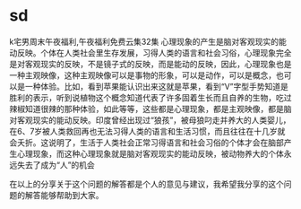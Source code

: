 # sd
k宅男周末午夜福利,午夜福利免费云集32集
心理现象的产生是脑对客观现实的能动反映。个体在人类社会里生存发展，习得人类的语言和社会习俗，心理现象完全是对客观现实的反映，不是镜子式的反映，而是能动的反映，因此，心理现象也是一种主观映像，这种主观映像可以是事物的形象，可以是动作，可以是概念，也可以是一种体验。比如，看到苹果能认识出来这就是苹果，看到“V”字型手势知道是胜利的表示，听到说植物这个概念知道代表了许多固着生长而且自养的生物，吃过辣椒知道很辣的那种体验，如此等等，这些都是心理现象，都是主观映像，都是脑对客观现实的能动反映。印度曾经出现过“狼孩”，被母狼叼走并养大的人类婴儿，在6、7岁被人类救回再也无法习得人类的语言和生活习惯，而且往往在十几岁就会夭折。这说明了，生活于人类社会正常习得语言和社会习俗的个体才会在脑部产生心理现象，而这种心理现象就是脑对客观现实的能动反映，被动物养大的个体永远失去了成为“人”的机会

在以上的分享关于这个问题的解答都是个人的意见与建议，我希望我分享的这个问题的解答能够帮助到大家。
